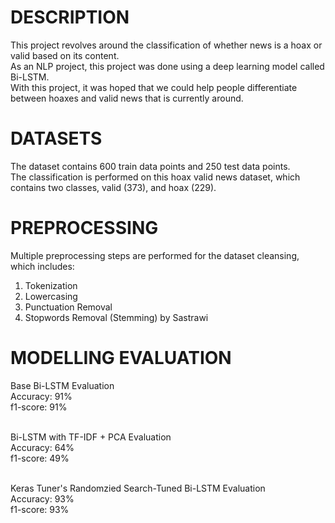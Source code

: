 DESCRIPTION
=================================================================================================================================
This project revolves around the classification of whether news is a hoax or valid based on its content.
<br>As an NLP project, this project was done using a deep learning model called Bi-LSTM.
<br>With this project, it was hoped that we could help people differentiate between hoaxes and valid news that is currently around.


DATASETS
=================================================================================================================================
The dataset contains 600 train data points and 250 test data points.
<br>The classification is performed on this hoax valid news dataset, which contains two classes, valid (373), and hoax (229).


PREPROCESSING
=================================================================================================================================
Multiple preprocessing steps are performed for the dataset cleansing, which includes:
1) Tokenization
2) Lowercasing
3) Punctuation Removal
4) Stopwords Removal (Stemming) by Sastrawi


MODELLING EVALUATION
=================================================================================================================================
Base Bi-LSTM Evaluation
<br>Accuracy: 91%
<br>f1-score: 91%

<br>Bi-LSTM with TF-IDF + PCA Evaluation
<br>Accuracy: 64%
<br>f1-score: 49%

<br>Keras Tuner's Randomzied Search-Tuned Bi-LSTM Evaluation
<br>Accuracy: 93%
<br>f1-score: 93%
